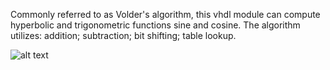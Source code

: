 Commonly referred to as Volder's algorithm, this vhdl module can compute hyperbolic and trigonometric functions sine and cosine. The algorithm utilizes: addition; subtraction; bit shifting; table lookup. 

![alt text](https://upload.wikimedia.org/wikipedia/commons/7/72/Sinus_und_Kosinus_am_Einheitskreis_1.svg)
